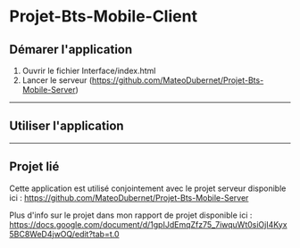 ﻿# Projet-Bts-Mobile-Client

## Démarer l'application
1. Ouvrir le fichier Interface/index.html
2. Lancer le serveur (https://github.com/MateoDubernet/Projet-Bts-Mobile-Server)

---

## Utiliser l'application

---

## Projet lié
Cette application est utilisé conjointement avec le projet serveur disponible ici :
https://github.com/MateoDubernet/Projet-Bts-Mobile-Server

Plus d'info sur le projet dans mon rapport de projet disponible ici :
https://docs.google.com/document/d/1gpIJdEmqZfz75_7iwquWt0siOjI4Kyx5BC8WeD4jwOQ/edit?tab=t.0









